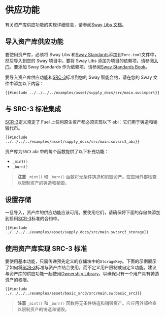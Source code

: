 # 供应功能

有关资产库供应功能的实现详细信息，请参阅[Sway Libs 文档](https://fuellabs.github.io/sway-libs/master/sway_libs/asset/supply/index.html)。

## 导入资产库供应功能

要使用资产库，必须将 Sway Libs 和[Sway Standards](https://github.com/FuelLabs/sway-standards)添加到`Forc.toml`文件中，然后导入到您的 Sway 项目中。要将 Sway Libs 添加为项目的依赖项，请参阅[入门](../getting_started/index.md)。要添加 Sway Standards 作为依赖项，请参阅[Sway Standards Book](https://github.com/FuelLabs/sway-standards)。

要导入资产库供应功能和[SRC-3](https://github.com/FuelLabs/sway-standards/blob/master/SRCs/src-3.md)标准到您的 Sway 智能合约，请在您的 Sway 文件中添加以下内容：

```sway
{{#include ../../../../examples/asset/supply_docs/src/main.sw:import}}
```

## 与 SRC-3 标准集成

[SCR-3](https://github.com/FuelLabs/sway-standards/blob/master/SRCs/src-3.md)定义规定了 Fuel 上任何原生资产都必须实现以下 abi：它们用于铸造和销毁代币。

```sway
{{#include ../../../../examples/asset/supply_docs/src/main.sw:src3_abi}}
```

资产库为`SRC3` abi 中的每个函数提供了以下补充功能：

- `_mint()`
- `_burn()`

> **注意** `_mint()` 和 `_burn()` 函数将无条件铸造和销毁资产。应应用外部检查以限制资产的铸造和销毁。

## 设置存储

一旦导入，资产库的供应功能应该可用。要使用它们，请确保将下面的存储块添加到启用[SCR-3](https://github.com/FuelLabs/sway-standards/blob/master/SRCs/src-3.md)标准的合约中。

```sway
{{#include ../../../../examples/asset/supply_docs/src/main.sw:src3_storage}}
```

## 使用资产库实现 SRC-3 标准

要使用基本功能，只需传递预先定义的存储块中的`StorageKey`。下面的示例展示了如何将[SCR-3](https://github.com/FuelLabs/sway-standards/blob/master/SRCs/src-3.md)标准与资产库结合使用，而不定义用户限制或自定义功能。建议与资产库的供应功能一起使用[Ownership Library](../ownership/index.md)，以确保只有一个用户具有铸造资产的权限。

```sway
{{#include ../../../../examples/asset/basic_src3/src/main.sw:basic_src3}}
```

> **注意** `_mint()` 和 `_burn()` 函数将无条件铸造和销毁资产。应应用外部检查以限制资产的铸造和销毁。

